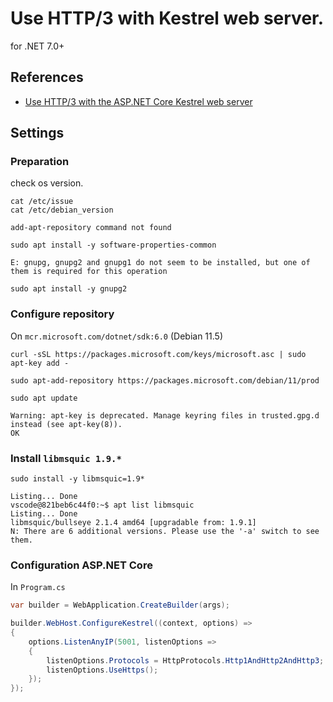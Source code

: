 # Use HTTP/3 with Kestrel web server.

for .NET 7.0+

## References

- [Use HTTP/3 with the ASP.NET Core Kestrel web server](https://learn.microsoft.com/ja-jp/aspnet/core/fundamentals/servers/kestrel/http3?view=aspnetcore-7.0)

## Settings

### Preparation

check os version.

```shell
cat /etc/issue
cat /etc/debian_version
```

`add-apt-repository command not found`

```shell
sudo apt install -y software-properties-common
```

`E: gnupg, gnupg2 and gnupg1 do not seem to be installed, but one of them is required for this operation`

```shell
sudo apt install -y gnupg2
```

### Configure repository

On `mcr.microsoft.com/dotnet/sdk:6.0` (Debian 11.5)

```shell
curl -sSL https://packages.microsoft.com/keys/microsoft.asc | sudo apt-key add -

sudo apt-add-repository https://packages.microsoft.com/debian/11/prod

sudo apt update
```

```console
Warning: apt-key is deprecated. Manage keyring files in trusted.gpg.d instead (see apt-key(8)).
OK
```

### Install `libmsquic 1.9.*`

```shell
sudo install -y libmsquic=1.9*
```

```console
Listing... Done
vscode@821beb6c44f0:~$ apt list libmsquic
Listing... Done
libmsquic/bullseye 2.1.4 amd64 [upgradable from: 1.9.1]
N: There are 6 additional versions. Please use the '-a' switch to see them.
```

### Configuration ASP.NET Core

In `Program.cs`

```cs
var builder = WebApplication.CreateBuilder(args);

builder.WebHost.ConfigureKestrel((context, options) =>
{
    options.ListenAnyIP(5001, listenOptions =>
    {
        listenOptions.Protocols = HttpProtocols.Http1AndHttp2AndHttp3;
        listenOptions.UseHttps();
    });
});
```
